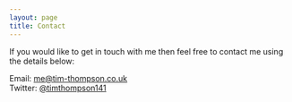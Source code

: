 ```yaml
---
layout: page
title: Contact
---
```


If you would like to get in touch with me then feel free to contact me using the details below:

Email: me@tim-thompson.co.uk  
Twitter: [@timthompson141](https://twitter.co.uk/timthompson141)